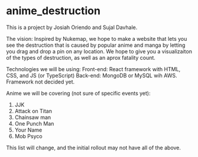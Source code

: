 # anime_destruction

This is a project by Josiah Oriendo and Sujal Davhale.

The vision: Inspired by Nukemap, we hope to make a website that lets you see the destruction that is caused by popular anime and manga by letting you drag and drop a pin on any location. We hope to give you a visualizaiton of the types of destruction, as well as an aprox fatality count.

Technologies we will be using:
Front-end: React framework with HTML, CSS, and JS (or TypeScript)
Back-end: MongoDB or MySQL wih AWS. Framework not decided yet.

Anime we will be covering (not sure of specific events yet):
1. JJK
2. Attack on Titan
3. Chainsaw man
4. One Punch Man
5. Your Name
6. Mob Psyco

This list will change, and the initial rollout may not have all of the above.